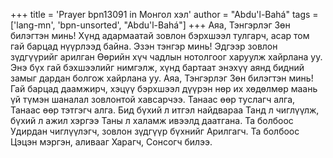 +++
title = 'Prayer bpn13091 in Монгол хэл'
author = "Abdu'l-Bahá"
tags = ['lang-mn', 'bpn-unsorted', "Abdu'l-Bahá"]
+++
Аяа, Тэнгэрлэг Зөн билэгтэн минь! Хүнд адармаатай зовлон бэрхшээл тулгарч, асар том гай барцад нүүрлээд байна. Эзэн тэнгэр минь! Эдгээр зовлон зүдгүүрийг арилган Өөрийн хүч чадлын нотолгоог харуулж хайрлана уу.  Энэ бүх гай бэхшээлийг нимгэлж, хүнд бартаат энэхүү аянд бидний замыг дардан болгож хайрлана уу. Аяа, Тэнгэрлэг Зөн билэгтэн минь! Гай барцад даамжирч, хэцүү бэрхшээл дүүрэн нөр их хөдөлмөр маань үй түмэн шаналал зовлонтой хавсарчээ. Танаас өөр туслагч алга, Танаас өөр тэтгэгч алга. Бид бүхий л итгэл найдвараа Танд л чиглүүлж, бүхий л ажил хэргээ Таны л халамж ивээлд даатгана. Та болбоос Удирдан чиглүүлэгч, зовлон зүдгүүр бүхнийг Арилгагч. Та болбоос Цэцэн мэргэн, аливааг Харагч, Сонсогч билээ.

